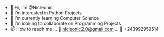 - 👋 Hi, I’m @Nicleonic
- 👀 I’m interested in Python Projects
- 🌱 I’m currently learning Computer Science
- 💞️ I’m looking to collaborate on Programming Projects
- 📫 How to reach me ... 📧 nicleonic2.0@gmail.com ... 📲 +243992959514

<!---
Nicleonic/Nicleonic is a ✨ special ✨ repository because its `README.md` (this file) appears on your GitHub profile.
You can click the Preview link to take a look at your changes.
--->
